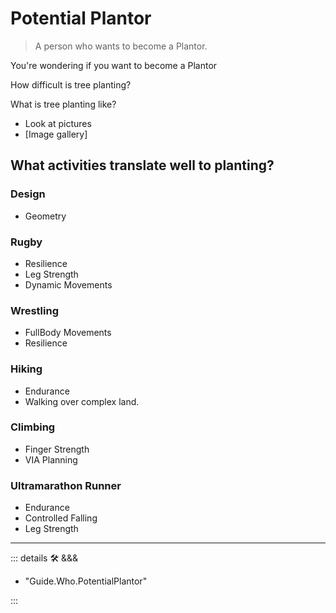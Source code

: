 # Potential Plantor

> A person who wants to become a Plantor.

You're wondering if you want to become a Plantor

How difficult is tree planting?

What is tree planting like?

- Look at pictures
- [Image gallery]

## What activities translate well to planting?

### Design

- Geometry

### Rugby

- Resilience
- Leg Strength
- Dynamic Movements

### Wrestling

- FullBody Movements
- Resilience

### Hiking

- Endurance
- Walking over complex land.

### Climbing

- Finger Strength
- VIA Planning

### Ultramarathon Runner

- Endurance
- Controlled Falling
- Leg Strength

---

<!-- =================================================== -->
<!-- =================================================== -->
<!-- =================================================== -->
<!-- =================================================== -->
<!-- =================================================== -->
::: details 🛠 &&&

- "Guide.Who.PotentialPlantor"

:::
